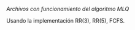 <em> Archivos con funcionamiento del algoritmo MLQ </em>

Usando la implementación RR(3), RR(5), FCFS.

